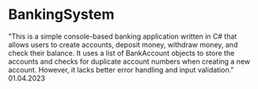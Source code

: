 # BankingSystem

"This is a simple console-based banking application written in C# that allows users to create accounts, deposit money, withdraw money, and check their balance. It uses a list of BankAccount objects to store the accounts and checks for duplicate account numbers when creating a new account. However, it lacks better error handling and input validation." <br> 01.04.2023
